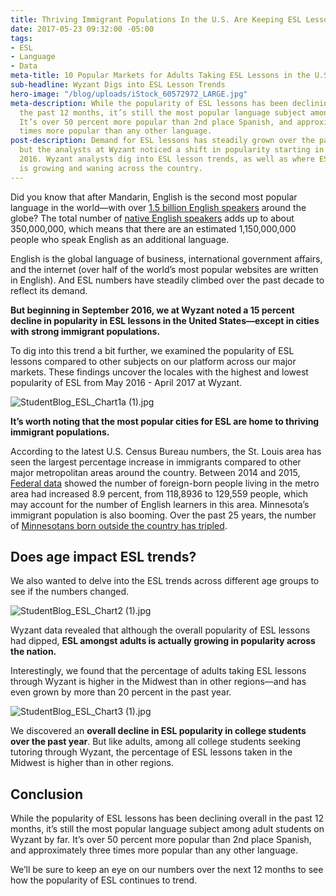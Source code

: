 ```yaml
---
title: Thriving Immigrant Populations In the U.S. Are Keeping ESL Lessons Alive
date: 2017-05-23 09:32:00 -05:00
tags:
- ESL
- Language
- Data
meta-title: 10 Popular Markets for Adults Taking ESL Lessons in the U.S.
sub-headline: Wyzant Digs into ESL Lesson Trends
hero-image: "/blog/uploads/iStock_60572972_LARGE.jpg"
meta-description: While the popularity of ESL lessons has been declining overall in
  the past 12 months, it’s still the most popular language subject among adult students.
  It’s over 50 percent more popular than 2nd place Spanish, and approximately three
  times more popular than any other language.
post-description: Demand for ESL lessons has steadily grown over the past decade,
  but the analysts at Wyzant noticed a shift in popularity starting in the fall of
  2016. Wyzant analysts dig into ESL lesson trends, as well as where ESL lesson popularity
  is growing and waning across the country.
---
```


Did you know that after Mandarin, English is the second most popular language in the world—with over [1.5 billion English speakers](https://blog.esl-languages.com/blog/learn-languages/english/english-language-global-number-one/) around the globe? The total number of [native English speakers](https://en.wikipedia.org/wiki/List_of_countries_by_English-speaking_population) adds up to about 350,000,000, which means that there are an estimated 1,150,000,000 people who speak English as an additional language.

English is the global language of business, international government affairs, and the internet (over half of the world’s most popular websites are written in English). And ESL numbers have steadily climbed over the past decade to reflect its demand.

**But beginning in September 2016, we at Wyzant noted a 15 percent decline in popularity in ESL lessons in the United States—except in cities with strong immigrant populations.**

To dig into this trend a bit further, we examined the popularity of ESL lessons compared to other subjects on our platform across our major markets. These findings uncover the locales with the highest and lowest popularity of ESL from May 2016 - April 2017 at Wyzant.

![StudentBlog_ESL_Chart1a (1).jpg](/blog/uploads/StudentBlog_ESL_Chart1a%20(1).jpg)

**It’s worth noting that the most popular cities for ESL are home to thriving immigrant populations.**

According to the latest U.S. Census Bureau numbers, the St. Louis area has seen the largest percentage increase in immigrants compared to other major metropolitan areas around the country. Between 2014 and 2015, [Federal data](http://www.kmov.com/story/33158944/st-louis-leads-nation-in-growing-immigrant-population) showed the number of foreign-born people living in the metro area had increased 8.9 percent, from 118,8936 to 129,559 people, which may account for the number of English learners in this area. Minnesota’s immigrant population is also booming. Over the past 25 years, the number of [Minnesotans born outside the country has tripled](https://www.minnpost.com/new-americans/2015/10/who-are-minnesota-s-new-americans-heres-what-data-tell-us).

## Does age impact ESL trends?

We also wanted to delve into the ESL trends across different age groups to see if the numbers changed.

![StudentBlog_ESL_Chart2 (1).jpg](/blog/uploads/StudentBlog_ESL_Chart2%20(1).jpg)

Wyzant data revealed that although the overall popularity of ESL lessons had dipped, **ESL amongst adults is actually growing in popularity across the nation.**

Interestingly, we found that the percentage of adults taking ESL lessons through Wyzant is higher in the Midwest than in other regions—and has even grown by more than 20 percent in the past year.

![StudentBlog_ESL_Chart3 (1).jpg](/blog/uploads/StudentBlog_ESL_Chart3%20(1).jpg)

We discovered an **overall decline in ESL popularity in college students over the past year**. But like adults, among all college students seeking tutoring through Wyzant, the percentage of ESL lessons taken in the Midwest is higher than in other regions.

## Conclusion

While the popularity of ESL lessons has been declining overall in the past 12 months, it’s still the most popular language subject among adult students on Wyzant by far. It’s over 50 percent more popular than 2nd place Spanish, and approximately three times more popular than any other language.

We’ll be sure to keep an eye on our numbers over the next 12 months to see how the popularity of ESL continues to trend.